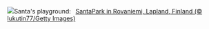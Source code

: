 ![](https://www.bing.com/th?id=OHR.SantaPark_EN-US8274997583_UHD.jpg&w=1000)Santa's playground:&nbsp;&ensp;[SantaPark in Rovaniemi, Lapland, Finland (© lukutin77/Getty Images)](https://www.bing.com/th?id=OHR.SantaPark_EN-US8274997583_UHD.jpg)
<br><br/>
